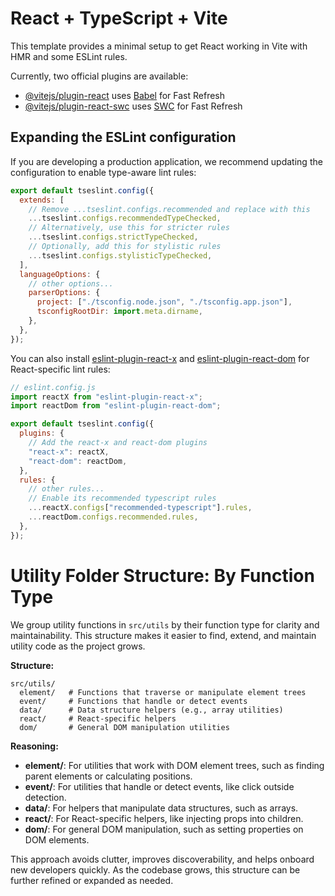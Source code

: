 # React + TypeScript + Vite

This template provides a minimal setup to get React working in Vite with HMR and some ESLint rules.

Currently, two official plugins are available:

- [@vitejs/plugin-react](https://github.com/vitejs/vite-plugin-react/blob/main/packages/plugin-react) uses [Babel](https://babeljs.io/) for Fast Refresh
- [@vitejs/plugin-react-swc](https://github.com/vitejs/vite-plugin-react/blob/main/packages/plugin-react-swc) uses [SWC](https://swc.rs/) for Fast Refresh

## Expanding the ESLint configuration

If you are developing a production application, we recommend updating the configuration to enable type-aware lint rules:

```js
export default tseslint.config({
  extends: [
    // Remove ...tseslint.configs.recommended and replace with this
    ...tseslint.configs.recommendedTypeChecked,
    // Alternatively, use this for stricter rules
    ...tseslint.configs.strictTypeChecked,
    // Optionally, add this for stylistic rules
    ...tseslint.configs.stylisticTypeChecked,
  ],
  languageOptions: {
    // other options...
    parserOptions: {
      project: ["./tsconfig.node.json", "./tsconfig.app.json"],
      tsconfigRootDir: import.meta.dirname,
    },
  },
});
```

You can also install [eslint-plugin-react-x](https://github.com/Rel1cx/eslint-react/tree/main/packages/plugins/eslint-plugin-react-x) and [eslint-plugin-react-dom](https://github.com/Rel1cx/eslint-react/tree/main/packages/plugins/eslint-plugin-react-dom) for React-specific lint rules:

```js
// eslint.config.js
import reactX from "eslint-plugin-react-x";
import reactDom from "eslint-plugin-react-dom";

export default tseslint.config({
  plugins: {
    // Add the react-x and react-dom plugins
    "react-x": reactX,
    "react-dom": reactDom,
  },
  rules: {
    // other rules...
    // Enable its recommended typescript rules
    ...reactX.configs["recommended-typescript"].rules,
    ...reactDom.configs.recommended.rules,
  },
});
```

# Utility Folder Structure: By Function Type

We group utility functions in `src/utils` by their function type for clarity and maintainability. This structure makes it easier to find, extend, and maintain utility code as the project grows.

**Structure:**

```
src/utils/
  element/   # Functions that traverse or manipulate element trees
  event/     # Functions that handle or detect events
  data/      # Data structure helpers (e.g., array utilities)
  react/     # React-specific helpers
  dom/       # General DOM manipulation utilities
```

**Reasoning:**

- **element/**: For utilities that work with DOM element trees, such as finding parent elements or calculating positions.
- **event/**: For utilities that handle or detect events, like click outside detection.
- **data/**: For helpers that manipulate data structures, such as arrays.
- **react/**: For React-specific helpers, like injecting props into children.
- **dom/**: For general DOM manipulation, such as setting properties on DOM elements.

This approach avoids clutter, improves discoverability, and helps onboard new developers quickly. As the codebase grows, this structure can be further refined or expanded as needed.
